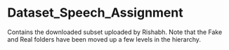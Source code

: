 # Dataset_Speech_Assignment

Contains the downloaded subset uploaded by Rishabh. Note that the Fake and Real folders have been moved up a few levels in the hierarchy.